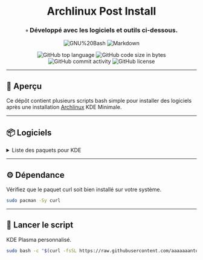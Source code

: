<div align="center">
<h1 align="center">
<br>Archlinux Post Install
</h1>
<h3>◦ Développé avec les logiciels et outils ci-dessous.</h3>

<p align="center">
<img src="https://img.shields.io/badge/GNU%20Bash-4EAA25.svg?style&logo=GNU-Bash&logoColor=white" alt="GNU%20Bash" />
<img src="https://img.shields.io/badge/Markdown-000000.svg?style&logo=Markdown&logoColor=white" alt="Markdown" />
</p>
<img src="https://img.shields.io/github/languages/top/aaaaaaantoine/arch-post-install?style&color=5D6D7E" alt="GitHub top language" />
<img src="https://img.shields.io/github/languages/code-size/aaaaaaantoine/arch-post-install?style&color=5D6D7E" alt="GitHub code size in bytes" />
<img src="https://img.shields.io/github/commit-activity/m/aaaaaaantoine/arch-post-install?style&color=5D6D7E" alt="GitHub commit activity" />
<img src="https://img.shields.io/badge/License-GPL%20v3-yellow.svg?style&color=5D6D7E" alt="GitHub license" />
</div>

---

 
## 📍 Aperçu

Ce dépôt contient plusieurs scripts bash simple pour installer des logiciels après une installation [Archlinux](https://archlinux.org/download/) KDE Minimale.

---

## 📦 Logiciels

<details closed><summary>Liste des paquets pour KDE</summary>

* Calligra
* Digikam
* Elisa
* Ghostwriter
* Kcolorchooser
* Kdenlive
* Kdevelop
* Kexi
* Kid3
* Kodi
* Kontact
* Konversation
* Krita
* Ksystemlog
* Ktorrent
* Kwave
* Plasma-firewall
* Ufw
* Vim
* VirtualBox
* yakuake

</details>

---

## ⚙️ Dépendance

Vérifiez que le paquet curl soit bien installé sur votre système.

```sh
sudo pacman -Sy curl
```

---

## 🤖 Lancer le script

KDE Plasma personnalisé.

```sh
sudo bash -c "$(curl -fsSL https://raw.githubusercontent.com/aaaaaaantoine/arch-post-install/main/kde.sh)" 
```
